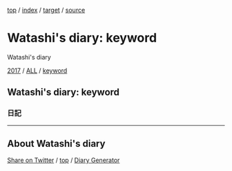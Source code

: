 [top](../index.html) / [index](index.html) / [target](https://igapyon.github.io/mydiary/keyword/index.html) / [source](https://github.com/igapyon/mydiary/blob/master/keyword/index.src.md) 

Watashi's diary: keyword
=====================================================================================================
Watashi's diary

[2017](../2017/index.html)
/ [ALL](../idxall.html)
 / [keyword](../keyword/index.html)

## Watashi's diary: keyword



### 日記




----------------------------------------------------------------------------------------------------

## About Watashi's diary

[Share on Twitter](https://twitter.com/intent/tweet?hashtags=igapyon%2Cdiary%2C%E3%81%84%E3%81%8C%E3%81%B4%E3%82%87%E3%82%93&text=Watashi%27s+diary%3A+keyword&url=https%3A%2F%2Figapyon.github.io%2Fmydiary%2Fkeyword%2Findex.html) / [top](../index.html) / [Diary Generator](https://github.com/igapyon/igapyonv3)

